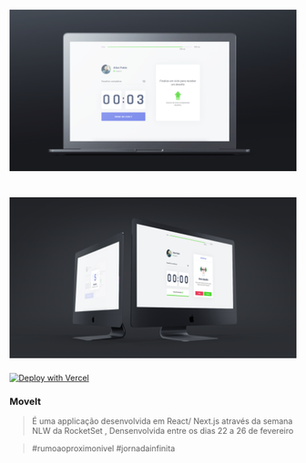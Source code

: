 
<h1 align="center">
    <img alt="Move.it" title="Move.it" src="/public/Macbook.png" />
</h1>
<h1 align="center">
    <img alt="Move.it" title="Move.it" src="/public/iMac_2.png" />
</h1>





[![Deploy with Vercel](https://vercel.com/button)](https://vercel.com/new/git/external?repository-url=https%3A%2F%2Fgithub.com%2Fallanpablo%2Fmoveit&project-name=moveit&repo-name=moveit&redirect-url=https%3A%2F%2Fmoveit-apk.vercel.app%2F)
### MoveIt 
> É uma applicação desenvolvida em React/ Next.js através da semana NLW da RocketSet ,
> Densenvolvida entre os dias 22 a 26 de fevereiro


> #rumoaoproximonivel
> #jornadainfinita
